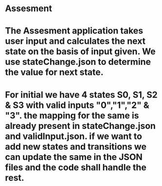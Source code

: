 # Assesment

# The Assesment application takes user input and calculates the next state on the basis of input given. We use stateChange.json to determine the value for next state.

# For initial we have 4 states S0, S1, S2 & S3 with valid inputs "0","1","2" & "3". the mapping for the same is already present in stateChange.json and validInput.json. if we want to add new states and transitions we can update the same in the JSON files and the code shall handle the rest.
